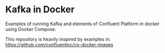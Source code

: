 # Kafka in Docker
Examples of running Kafka and elements of Confluent Platform in docker using Docker Compose. 

This repository is heavily inspired by examples in: https://github.com/confluentinc/cp-docker-images
